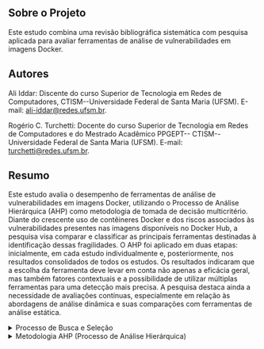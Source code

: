 ## Sobre o Projeto

Este estudo combina uma revisão bibliográfica sistemática com pesquisa aplicada para avaliar ferramentas de análise de vulnerabilidades em imagens Docker.

## Autores
Ali Iddar: Discente do curso Superior de Tecnologia em Redes de Computadores, CTISM--Universidade Federal de Santa
Maria (UFSM). E-mail: ali-iddar@redes.ufsm.br. 

Rogério C. Turchetti: Docente do curso Superior de Tecnologia em Redes de Computadores e do Mestrado Acadêmico PPGEPT--
CTISM--Universidade Federal de Santa Maria (UFSM). E-mail: turchetti@redes.ufsm.br.

## Resumo
Este estudo avalia o desempenho de ferramentas de análise de vulnerabilidades em imagens
Docker, utilizando o Processo de Análise Hierárquica (AHP) como metodologia de tomada de
decisão multicritério. Diante do crescente uso de contêineres Docker e dos riscos associados às
vulnerabilidades presentes nas imagens disponíveis no Docker Hub, a pesquisa visa comparar e
classificar as principais ferramentas destinadas à identificação dessas fragilidades. O AHP foi
aplicado em duas etapas: inicialmente, em cada estudo individualmente e, posteriormente, nos
resultados consolidados de todos os estudos. Os resultados indicaram que a escolha da ferramenta
deve levar em conta não apenas a eficácia geral, mas também fatores contextuais e a possibilidade
de utilizar múltiplas ferramentas para uma detecção mais precisa. A pesquisa destaca ainda a
necessidade de avaliações contínuas, especialmente em relação às abordagens de análise dinâmica
e suas comparações com ferramentas de análise estática.

<details>
<summary>Processo de Busca e Seleção </summary>

## Bases acadêmicas de busca
A pesquisa foi realizada nas seguintes bases acadêmicas:

IEEE Xplore, EI Compendex, Web of Science, ACM Digital Library, Scopus e Google Acadêmico

Foram identificadas inicialmente 62 publicações, posteriormente filtradas segundo critérios específicos.

## Criterios de seleção

### Inclusão:
1) Que utilizaram mais de uma ferramenta para análise de vulnerabilidades em imagens Docker;
2) Disponíveis gratuitamente;
3) Em português ou inglês;
4) Com foco na análise de vulnerabilidades em imagens Docker;
5) Artigos científicos, TCCs, dissertações, teses e casos de estudo

### Exclusão:
1) Não tratam da análise de vulnerabilidades em imagens Docker;
2) Não revelam as ferramentas utilizadas;
3) Usaram ferramentas não disponibilizadas publicamente;
4) Utilizaram apenas uma ferramenta;
5) Em outros idiomas;
6) Duplicadas ou atualizadas, mantendo apenas a mais completa e a recente.

### Estudos Selecionados
Após aplicação dos critérios, foram selecionados 10 estudos publicados entre 2019 e 2023.

| ID    | Estudo                                                                 | Ano  |
|-------|------------------------------------------------------------------------|------|
| Pub-1 | A Study on Container Vulnerability Exploit Detection                   | 2019 |
| Pub-2 | Container Vulnerability Scanners: An Analysis                          | 2020 |
| Pub-3 | An Analysis of Security Vulnerabilities in Container Images for Scientific Data Analysis | 2021 |
| Pub-4 | An Evaluation of Container Security Vulnerability Detection Tools       | 2021 |
| Pub-5 | Segurança em Imagens Docker: Um Estudo de Ferramentas de Análise Estática | 2021 |
| Pub-6 | Concerns About Available Container Image Scanning Tools and Image Security | 2022 |
| Pub-7 | Investigating the Inner Workings of Container Image Vulnerability Scanners | 2022 |
| Pub-8 | Continuous Docker Image Analysis and Intrusion Detection Based on Open-Source Tools | 2022 |
| Pub-9 | Vulnerability Analysis of Docker Hub Official Images and Verified Images | 2023 |
| Pub-10| Detecting Container Vulnerabilities Leveraging the CI/CD Pipeline       | 2023 |

</details>

<details>
<summary> Metodologia AHP (Processo de Análise Hierárquica) </summary>
  
## Objtivo
  
Calssificar as ferramentas de analise de vulnerabilidades em imagend Docker.
  
## Implementação em Duas Fases
  
1) Análise Individual: Aplicação do AHP para cada estudo
2) Análise Consolidada: Aplicação do AHP nos resultados agregados
  
## Processo de Análise

### Comparações pareadas

Figura 1: Comparação pareada entre os critério

<img src="images/Comparacao_de_pares.png" alt="Comparação paraeada conforeme a escala de Saaty">

Como ilustrado na Figura acima, um critério - Severidade Crítica - pode ter importância moderada (valor 3) em relação a outro critério - Severidade Alta - (valor 1/3). 

**Justificativas nas Comparações**

As justificativas servem para validar os valores atribuídos na matriz de julgamentos no processo de análise hierárquica. Ao comparar pares de critérios, expressamos a importância relativa entre eles, fundamentando a construção da matriz de comparação.

**Exemplo:**

O critério **Severidade Crítica** é **muito fortemete mais importante** que **Severidade Baixa**, logo atribuimos:

$$a_{\text{SevCri}, \text{SevBai}} = 7$$

Isso se reflete na reciprocidade dos valores na matriz:

$$a_{\text{SevBai}, \text{SevCri}} = \frac{1}{a_{\text{SevCri}, \text{SevBai}}} = \frac{1}{7} \approx 0{,}143$$

---

**Explicação:**

- **$a_{\text{SevCri}, \text{SevBai}} = 7$:** Indica que a Severidade Crítica é sete vezes mais importante que a Severidade Baixa.
- **Reciprocidade**: A relação inversa é aplicada para manter a consistência na matriz de julgamentos.
  - **$a_{\text{SevBai}, \text{SevCri}} = \dfrac{1}{7}$**: Mostra que a Severidade Baixa é muito menos importante em comparação à Severidade Crítica.

Este processo assegura que as comparações sejam coerentes e justificadas, fortalecendo a validade dos pesos calculados para cada critério no modelo de decisão.

---

> ⚠️**Nota:** 
As justificativas das Comparações pareadas podem ser encontradas dentro de cada planilha e refletem adequadamente, de forma transparente, as coparações pareadas definidas no estudo.

### Construção da matriz de julgamentos  $A$

Figura 2: Matriz de julgamentos

<img src="images/matriz_de_julgamento.png" alt="Matriz de julgamentos">

Confome mostrado na Figura 2: 
Os elementos da diagonal da matriz são sempre igual a 1, (Ex. NVI = NVI = 1).
Se o valor do elemento na linha i e coluna j da matriz for maior que 1, isso indica que ocritério na linha i é considerado mais importante do que o critério na coluna j, (Ex. NVI/SevBai = 3, isso significa que o críterio NVI e mais importante que o críterio SevBai, o vice-versa e cooreto).

Para critérios $i$ e $j$:

<img src="images/image_3.png" alt="valor atribuído com base na Escala de Saaty}">

### Cálculo dos Pesos
O Calculo dos pesos/prioridades, segue as seguintes etapas:

- Calcular a soma de cada coluna $S_{\text{j}}$ da matriz de julgamentos:
  
    $$S_j = \sum_{i=1}^{n} a_{ij}$$

     **Exemplo para $S_{\text{1}}$:**
  
    **$S1 = 1 + \dfrac{1}{3} + \dfrac{1}{2} + 2 + 4 = 7.8333$:**

- Normalização dos elementos da matriz, dividindo cada elemento pela soma correspondente à sua coluna. Esse procedimento resulta em uma nova matriz normalizada $N$, na qual os elementos de cada
coluna somam 1.

  $n_{\text{ij}} = \dfrac{a_{\text{ij}}}{S_{\text{j}}}$

  **Exemplo para $n_{\text{11}}$:**

   **$n_{\text{11}} = \dfrac{1}{7.8333} ≈ 0.1277$**

- Cálculo da média aritmética (Pesos $w_{\text{i}}$) de cada linha da matriz normalizada. A soma dos pesos de todos os critérios deve ser igual a 1 (ou 100%)

   **$w_{\text{i}} = \dfrac{\sum_{i=1}^{n} n_{ij}}{n} = \dfrac{1}{n}\sum_{i=1}^{n} n_{ij}$**
  
  - $n$ é o numero total dos critérios.

  **Exemplo para $w_{\text{1}}$:**

  $w_{\text{1}} = \dfrac{1}{5}(n_{11} + n_{12} + n_{13} + n_{14} + n_{15}) = 0.1412$

  Figra 3: Calculo de pesos de críterios

  <img src="images/Calculo_dos_pesos.png" alt="Calculo de pesos de críterios}">
  
### Verificação da consistência
Para garantir a validade dos julgamentos na matriz, calculamos o valor de $λ_{\text{máx}}$, o Índice de Consistência (IC) e a Razão de Consistência (RC).

- Cálculo do Vetor de Consistência:
  Multiplicamos a matriz de julgamentos $A$ pelo vetor de pesos $w$:
  
  $C = A * w$
- Cálculo de $λ_{\text{máx}}$:
  Calculamos o valor de $λ_{\text{máx}}$ usando:

  **$λ_{\text{máx}} = \dfrac{λ_{\text{máx} - n} - n}{n - 1}$**
  
  Onde:
    - $C_{\text{i}}$ é o $i$-ésimo elemento do vetor $C$.
    - $w_{\text{i}$ é o peso do critério $i$.
      
- Cálculo do Índice de Consistência ($IC$):
  
  **$IC = \dfrac{1}{n}\sum_{i=1}^{n} \dfrac{C_{\text{i}}}{w_{\text{i}}$**
  
- Cálculo da Razão de Consistência ($RC$):
  
  **$RC = \dfrac{IC}{IR}$**
  Onde:
  
    - $IR$ é o Índice de Consistência Aleatório, que depende do número de critérios $n$ (valores tabelados).
  **$Interpretação:$**

    - Se $RC < 0,1$, a consistência é aceitável.
    - Se  $RC \geq 0,1$,  a matriz de julgamentos pode ser considerada inconsistente e os julgamentos devem ser revisados.

</details>
